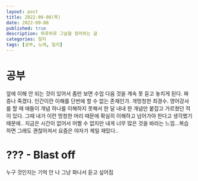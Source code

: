 ```yaml
---
layout: post
title: 2022-09-08(목)
date: 2022-09-08
published: true
description: 하루하루 그날을 정리하는 글
categories: 일지
tags: [공부, 노래, 일지]
---
```


# 공부
앞에 이해 안 되는 것이 있어서 좀만 보면 수업 다음 것을 계속 못 듣고 놓치게 된다. 짜증나 죽겠다. 인간이란 이해를 단번에 할 수 없는 존재인가. 개멍청한 최경수.
영어강사를 할 때 애들이 개념 하나를 이해하지 못해서 한 달 내내 한 개념만 붙잡고 가르쳤던 적이 있다. 그때 내가 이런 멍청한 머리 때문에 확실히 이해하고 넘어가야 한다고 생각했기 때문에..
지금은 시간이 없어서 어쩔 수 없지만 내게 너무 많은 것을 바라는 느낌...복습하면 그래도 괜찮아져서 요즘은 야자가 제일 재밌다..

# ??? - Blast off
누구 것인지는 기억 안 나 그냥 화나서 듣고 싶어짐

